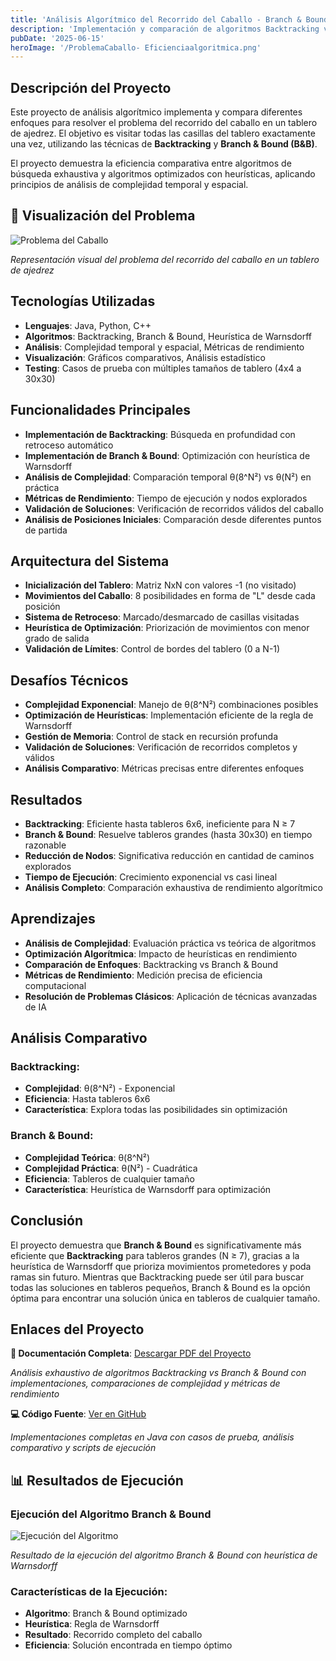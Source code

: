 ```yaml
---
title: 'Análisis Algorítmico del Recorrido del Caballo - Branch & Bound vs Backtracking'
description: 'Implementación y comparación de algoritmos Backtracking vs Branch & Bound para el recorrido del caballo de ajedrez'
pubDate: '2025-06-15'
heroImage: '/ProblemaCaballo- Eficienciaalgoritmica.png'
---
```


## Descripción del Proyecto

Este proyecto de análisis algorítmico implementa y compara diferentes enfoques para resolver el problema del recorrido del caballo en un tablero de ajedrez. El objetivo es visitar todas las casillas del tablero exactamente una vez, utilizando las técnicas de **Backtracking** y **Branch & Bound (B&B)**.

El proyecto demuestra la eficiencia comparativa entre algoritmos de búsqueda exhaustiva y algoritmos optimizados con heurísticas, aplicando principios de análisis de complejidad temporal y espacial.

## 🎯 Visualización del Problema

![Problema del Caballo](/ProblemaCaballo-%20Eficienciaalgoritmica.png)

*Representación visual del problema del recorrido del caballo en un tablero de ajedrez*

## Tecnologías Utilizadas

- **Lenguajes**: Java, Python, C++
- **Algoritmos**: Backtracking, Branch & Bound, Heurística de Warnsdorff
- **Análisis**: Complejidad temporal y espacial, Métricas de rendimiento
- **Visualización**: Gráficos comparativos, Análisis estadístico
- **Testing**: Casos de prueba con múltiples tamaños de tablero (4x4 a 30x30)

## Funcionalidades Principales

- **Implementación de Backtracking**: Búsqueda en profundidad con retroceso automático
- **Implementación de Branch & Bound**: Optimización con heurística de Warnsdorff
- **Análisis de Complejidad**: Comparación temporal θ(8^N²) vs θ(N²) en práctica
- **Métricas de Rendimiento**: Tiempo de ejecución y nodos explorados
- **Validación de Soluciones**: Verificación de recorridos válidos del caballo
- **Análisis de Posiciones Iniciales**: Comparación desde diferentes puntos de partida

## Arquitectura del Sistema

- **Inicialización del Tablero**: Matriz NxN con valores -1 (no visitado)
- **Movimientos del Caballo**: 8 posibilidades en forma de "L" desde cada posición
- **Sistema de Retroceso**: Marcado/desmarcado de casillas visitadas
- **Heurística de Optimización**: Priorización de movimientos con menor grado de salida
- **Validación de Límites**: Control de bordes del tablero (0 a N-1)

## Desafíos Técnicos

- **Complejidad Exponencial**: Manejo de θ(8^N²) combinaciones posibles
- **Optimización de Heurísticas**: Implementación eficiente de la regla de Warnsdorff
- **Gestión de Memoria**: Control de stack en recursión profunda
- **Validación de Soluciones**: Verificación de recorridos completos y válidos
- **Análisis Comparativo**: Métricas precisas entre diferentes enfoques

## Resultados

- **Backtracking**: Eficiente hasta tableros 6x6, ineficiente para N ≥ 7
- **Branch & Bound**: Resuelve tableros grandes (hasta 30x30) en tiempo razonable
- **Reducción de Nodos**: Significativa reducción en cantidad de caminos explorados
- **Tiempo de Ejecución**: Crecimiento exponencial vs casi lineal
- **Análisis Completo**: Comparación exhaustiva de rendimiento algorítmico

## Aprendizajes

- **Análisis de Complejidad**: Evaluación práctica vs teórica de algoritmos
- **Optimización Algorítmica**: Impacto de heurísticas en rendimiento
- **Comparación de Enfoques**: Backtracking vs Branch & Bound
- **Métricas de Rendimiento**: Medición precisa de eficiencia computacional
- **Resolución de Problemas Clásicos**: Aplicación de técnicas avanzadas de IA

## Análisis Comparativo

### **Backtracking:**
- **Complejidad**: θ(8^N²) - Exponencial
- **Eficiencia**: Hasta tableros 6x6
- **Característica**: Explora todas las posibilidades sin optimización

### **Branch & Bound:**
- **Complejidad Teórica**: θ(8^N²)
- **Complejidad Práctica**: θ(N²) - Cuadrática
- **Eficiencia**: Tableros de cualquier tamaño
- **Característica**: Heurística de Warnsdorff para optimización

## Conclusión

El proyecto demuestra que **Branch & Bound** es significativamente más eficiente que **Backtracking** para tableros grandes (N ≥ 7), gracias a la heurística de Warnsdorff que prioriza movimientos prometedores y poda ramas sin futuro. Mientras que Backtracking puede ser útil para buscar todas las soluciones en tableros pequeños, Branch & Bound es la opción óptima para encontrar una solución única en tableros de cualquier tamaño.

## Enlaces del Proyecto

**📄 Documentación Completa**: [Descargar PDF del Proyecto](/BAcktracking%20and%20branchandbund.pdf)

*Análisis exhaustivo de algoritmos Backtracking vs Branch & Bound con implementaciones, comparaciones de complejidad y métricas de rendimiento*

**💻 Código Fuente**: [Ver en GitHub](https://github.com/Gandara03/Problemadelcaballo)

*Implementaciones completas en Java con casos de prueba, análisis comparativo y scripts de ejecución*

## 📊 Resultados de Ejecución

### **Ejecución del Algoritmo Branch & Bound**
![Ejecución del Algoritmo](/EjecucionCaballo.png)

*Resultado de la ejecución del algoritmo Branch & Bound con heurística de Warnsdorff*

### **Características de la Ejecución:**
- **Algoritmo**: Branch & Bound optimizado
- **Heurística**: Regla de Warnsdorff
- **Resultado**: Recorrido completo del caballo
- **Eficiencia**: Solución encontrada en tiempo óptimo 
